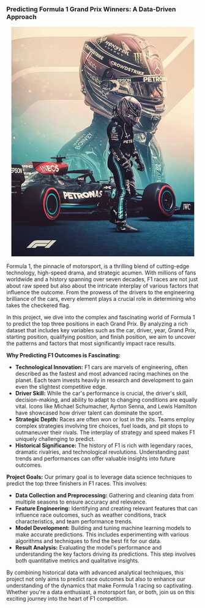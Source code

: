 ### Predicting Formula 1 Grand Prix Winners: A Data-Driven Approach

<p align="center">
  <img src="https://github.com/Aniketkhalate/F1-Winners-Prediction/blob/master/F1.jpg">
</p>

Formula 1, the pinnacle of motorsport, is a thrilling blend of cutting-edge technology, high-speed drama, and strategic acumen. With millions of fans worldwide and a history spanning over seven decades, F1 races are not just about raw speed but also about the intricate interplay of various factors that influence the outcome. From the prowess of the drivers to the engineering brilliance of the cars, every element plays a crucial role in determining who takes the checkered flag.

In this project, we dive into the complex and fascinating world of Formula 1 to predict the top three positions in each Grand Prix. By analyzing a rich dataset that includes key variables such as the car, driver, year, Grand Prix, starting position, qualifying position, and finish position, we aim to uncover the patterns and factors that most significantly impact race results. 

**Why Predicting F1 Outcomes is Fascinating:**
- **Technological Innovation:** F1 cars are marvels of engineering, often described as the fastest and most advanced racing machines on the planet. Each team invests heavily in research and development to gain even the slightest competitive edge.
- **Driver Skill:** While the car's performance is crucial, the driver's skill, decision-making, and ability to adapt to changing conditions are equally vital. Icons like Michael Schumacher, Ayrton Senna, and Lewis Hamilton have showcased how driver talent can dominate the sport.
- **Strategic Depth:** Races are often won or lost in the pits. Teams employ complex strategies involving tire choices, fuel loads, and pit stops to outmaneuver their rivals. The interplay of strategy and speed makes F1 uniquely challenging to predict.
- **Historical Significance:** The history of F1 is rich with legendary races, dramatic rivalries, and technological revolutions. Understanding past trends and performances can offer valuable insights into future outcomes.

**Project Goals:**
Our primary goal is to leverage data science techniques to predict the top three finishers in F1 races. This involves:
- **Data Collection and Preprocessing:** Gathering and cleaning data from multiple seasons to ensure accuracy and relevance.
- **Feature Engineering:** Identifying and creating relevant features that can influence race outcomes, such as weather conditions, track characteristics, and team performance trends.
- **Model Development:** Building and tuning machine learning models to make accurate predictions. This includes experimenting with various algorithms and techniques to find the best fit for our data.
- **Result Analysis:** Evaluating the model's performance and understanding the key factors driving its predictions. This step involves both quantitative metrics and qualitative insights.

By combining historical data with advanced analytical techniques, this project not only aims to predict race outcomes but also to enhance our understanding of the dynamics that make Formula 1 racing so captivating. Whether you're a data enthusiast, a motorsport fan, or both, join us on this exciting journey into the heart of F1 competition.
